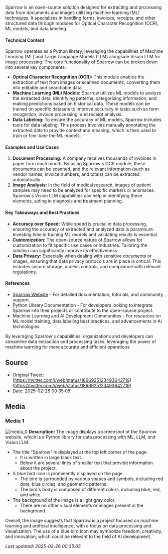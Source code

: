 Sparrow is an open-source solution designed for extracting and processing data from documents and images utilizing machine learning (ML) techniques. It specializes in handling forms, invoices, receipts, and other structured data through modules for Optical Character Recognition (OCR), ML models, and data labeling.

#### Technical Content
Sparrow operates as a Python library, leveraging the capabilities of Machine Learning (ML) and Large Language Models (LLM) alongside Vision LLM for image processing. The core functionality of Sparrow can be broken down into several key components:
- **Optical Character Recognition (OCR):** This module enables the extraction of text from images or scanned documents, converting them into editable and searchable data.
- **Machine Learning (ML) Models:** Sparrow utilizes ML models to analyze the extracted data, identifying patterns, categorizing information, and making predictions based on historical data. These models can be trained on specific datasets to improve accuracy in tasks such as form recognition, invoice processing, and receipt analysis.
- **Data Labeling:** To ensure the accuracy of ML models, Sparrow includes tools for data labeling. This process involves manually annotating the extracted data to provide context and meaning, which is then used to train or fine-tune the ML models.

#### Examples and Use Cases
1. **Document Processing:** A company receives thousands of invoices in paper form each month. By using Sparrow's OCR module, these documents can be scanned, and the relevant information (such as vendor names, invoice numbers, and totals) can be extracted automatically.
2. **Image Analysis:** In the field of medical research, images of patient samples may need to be analyzed for specific markers or anomalies. Sparrow's Vision LLM capabilities can help in identifying these elements, aiding in diagnosis and treatment planning.

#### Key Takeaways and Best Practices
- **Accuracy over Speed:** While speed is crucial in data processing, ensuring the accuracy of extracted and analyzed data is paramount. Investing time in training ML models and validating results is essential.
- **Customization:** The open-source nature of Sparrow allows for customization to fit specific use cases or industries. Tailoring the solution can significantly improve its effectiveness.
- **Data Privacy:** Especially when dealing with sensitive documents or images, ensuring that data privacy protocols are in place is critical. This includes secure storage, access controls, and compliance with relevant regulations.

#### References
- [Sparrow Website](URL) - For detailed documentation, tutorials, and community support.
- Python Library Documentation - For developers looking to integrate Sparrow into their projects or contribute to the open-source project.
- Machine Learning and AI Development Communities - For resources on ML model training, data labeling best practices, and advancements in AI technologies.

By leveraging Sparrow's capabilities, organizations and developers can streamline data extraction and processing tasks, leveraging the power of machine learning for more accurate and efficient operations.
## Source

- Original Tweet: [https://twitter.com/i/web/status/1866925123493642719](https://twitter.com/i/web/status/1866925123493642719)
- Date: 2025-02-26 00:35:05


## Media

### Media 1
![media_0](./media_0.jpg)
**Description:** The image displays a screenshot of the Sparrow website, which is a Python library for data processing with ML, LLM, and Vision LLM.

* The title "Sparrow" is displayed at the top left corner of the page.
	+ It is written in large black text.
	+ Below it are several lines of smaller text that provide information about the project.
* A blue bird icon is prominently displayed on the page.
	+ The bird is surrounded by various shapes and symbols, including red dots, blue circles, and geometric patterns.
	+ The bird's body is composed of different colors, including blue, red, and white.
* The background of the image is a light gray color.
	+ There are no other visual elements or images present in the background.

Overall, the image suggests that Sparrow is a project focused on machine learning and artificial intelligence, with a focus on data processing and visualization. The use of a blue bird icon may symbolize freedom, creativity, and innovation, which could be relevant to the field of AI development.

*Last updated: 2025-02-26 00:35:05*